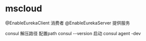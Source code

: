 # mscloud

@EnableEurekaClient 消费者
@EnableEurekaServer 提供服务


consul 解压路径 配置path
consul --version
启动 consul agent -dev
